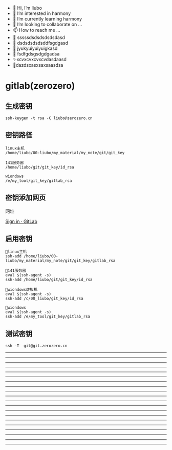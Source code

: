 - 👋 Hi, I’m liubo
- 👀 I’m interested in harmony
- 🌱 I’m currently learning harmony
- 💞️ I’m looking to collaborate on ...
- 📫 How to reach me ...
- 📇 sssssdsdsdsdsdsdasd
- 🎃 dsdsdsdsdsddfsgdgasd
- 🍺 jyukyuiyuiyuigkasd
- 🍥 fsdfgdsgsdgdgadsa
- ✨xcvxcvxcvxcvdasdaasd
- 🍰dazdsxasxsaxsaasdsa

# gitlab(zerozero)

## 生成密钥

```shell=
ssh-keygen -t rsa -C liubo@zerozero.cn
```

## 密钥路径

```
linux主机
/home/liubo/00-liubo/my_material/my_note/git/git_key

141服务器
/home/liubo/git/git_key/id_rsa

wiondows
/e/my_tool/git_key/gitlab_rsa
```

## 密钥添加网页

网址

[Sign in · GitLab](https://git.zerozero.cn/profile/keys)

## 启用密钥

```shell
👋linux主机
ssh-add /home/liubo/00-liubo/my_material/my_note/git/git_key/gitlab_rsa

👋141服务器
eval $(ssh-agent -s)
ssh-add /home/liubo/git/git_key/id_rsa

👋wiondows虚拟机
eval $(ssh-agent -s)
ssh-add /c/00_liubo/git_key/id_rsa

👋wiondows
eval $(ssh-agent -s)
ssh-add /e/my_tool/git_key/gitlab_rsa
```

## 测试密钥

```shell
ssh -T  git@git.zerozero.cn
```

---

---

---

---

---

---

---

---

---

---

---

---

---

---

---

---

---

---

---

---
